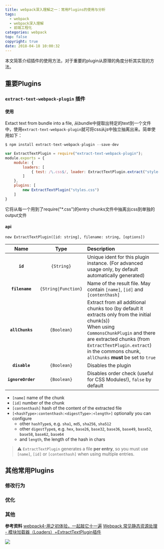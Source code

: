 ```yaml
---
title: webpack深入理解之一：常用Plugins的使用与分析
tags:
  - webpack
  - webpack深入理解
  - 前端工程化
categories: webpack
top: false
copyright: true
date: 2018-04-18 10:00:32
---
```

本文简答介绍插件的使用方法，对于重要的plugin从原理的角度分析其实现的方法。
<!--more-->

## 重要Plugins

### `extract-text-webpack-plugin` 插件

#### 使用

Extact text from bundle into a file, 从bundle中提取出特定的text到一个文件中，使用`extract-text-webpack-plugin`就可将css从js中独立抽离出来。简单使用如下：

```js
$ npm install extract-text-webpack-plugin --save-dev

var ExtractTextPlugin = require("extract-text-webpack-plugin");
module.exports = {
    module: {
        loaders: [
            { test: /\.css$/, loader: ExtractTextPlugin.extract("style-loader", "css-loader") }
        ]
    },
    plugins: [
        new ExtractTextPlugin("styles.css")
    ]
}
```
它将从每一个用到了require("*.css")的entry chunks文件中抽离出css到单独的output文件

####  api
```
new ExtractTextPlugin([id: string], filename: string, [options])
```
|Name|Type|Description|
|:--:|:--:|:----------|
|**`id`**|`{String}`|Unique ident for this plugin instance. (For advanced usage only, by default automatically generated)|
|**`filename`**|`{String\|Function}`|Name of the result file. May contain `[name]`, `[id]` and `[contenthash]`|
|**`allChunks`**|`{Boolean}`|Extract from all additional chunks too (by default it extracts only from the initial chunk(s))<br />When using `CommonsChunkPlugin` and there are extracted chunks (from `ExtractTextPlugin.extract`) in the commons chunk, `allChunks` **must** be set to `true`|
|**`disable`**|`{Boolean}`|Disables the plugin|
|**`ignoreOrder`**|`{Boolean}`|Disables order check (useful for CSS Modules!), `false` by default|

* `[name]` name of the chunk
* `[id]` number of the chunk
* `[contenthash]` hash of the content of the extracted file
* `[<hashType>:contenthash:<digestType>:<length>]` optionally you can configure
  * other `hashType`s, e.g. `sha1`, `md5`, `sha256`, `sha512`
  * other `digestType`s, e.g. `hex`, `base26`, `base32`, `base36`, `base49`, `base52`, `base58`, `base62`, `base64`
  * and `length`, the length of the hash in chars

> :warning: `ExtractTextPlugin` generates a file **per entry**, so you must use `[name]`, `[id]` or `[contenthash]` when using multiple entries.


## 其他常用Plugins
### 修改行为
### 优化
### 其他


**参考资料**
[webpack4-用之初体验，一起敲它十一遍](https://juejin.im/post/5adea0106fb9a07a9d6ff6de)
[Webpack 常见静态资源处理 - 模块加载器（Loaders）+ExtractTextPlugin插件](https://www.cnblogs.com/sloong/p/5826818.html)

![](http://oankigr4l.bkt.clouddn.com/wexin.png)